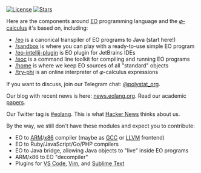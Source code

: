 [![License](https://img.shields.io/badge/license-MIT-green.svg)](https://github.com/objectionary/home/blob/master/LICENSE.txt)
[![Stars](https://img.shields.io/github/stars/objectionary)](https://github.com/objectionary)

Here are the components around [EO](https://www.eolang.org) programming language and
the [𝜑-calculus](https://arxiv.org/abs/2111.13384) it's based on, including:

  * [/eo](https://www.github.com/objectionary/eo) is a canonical transpiler of EO programs to Java (start here!)
  * [/sandbox](https://github.com/objectionary/sandbox) is where you can play with a ready-to-use simple EO program
  * [/eo-intellij-plugin](https://github.com/objectionary/eo-intellij-plugin) is EO plugin for JetBrains IDEs
  * [/eoc](https://www.github.com/objectionary/eoc) is a command line toolkit for compiling and running EO programs
  * [/home](https://www.github.com/objectionary/home) is where we keep EO sources of all "standard" objects
  * [/try-phi](https://github.com/objectionary/try-phi) is an online interpreter of 𝜑-calculus expressions

If you want to discuss, join our Telegram chat: [@polystat_org](https://t.me/polystat_org).

Our blog with recent news is here: [news.eolang.org](https://news.eolang.org). Read our academic [papers](https://news.eolang.org/papers.html).

Our Twitter tag is [#eolang](https://twitter.com/search?q=%23eolang). This is what [Hacker News](https://news.ycombinator.com/item?id=28423328) thinks about us.

By the way, we still don't have these modules and expect you to contribute:

  * EO to [ARM](https://en.wikipedia.org/wiki/ARM_architecture)/[x86](https://en.wikipedia.org/wiki/X86) compiler (maybe as [GCC](https://gcc.gnu.org/frontends.html) or [LLVM](https://clang.llvm.org) frontend)
  * EO to Ruby/JavaScript/Go/PHP compilers
  * EO to Java bridge, allowing Java objects to "live" inside EO programs
  * ARM/x86 to EO "decompiler"
  * Plugins for [VS Code](https://en.wikipedia.org/wiki/Visual_Studio_Code),
    [Vim](https://www.vim.org),
    and
    [Sublime Text](https://www.sublimetext.com)
